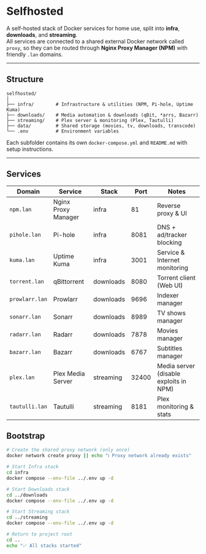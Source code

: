 # Selfhosted

A self-hosted stack of Docker services for home use, split into **infra**, **downloads**, and **streaming**.  
All services are connected to a shared external Docker network called `proxy`, so they can be routed through **Nginx Proxy Manager (NPM)** with friendly `.lan` domains.

---

## Structure

```
selfhosted/
│
├── infra/        # Infrastructure & utilities (NPM, Pi-hole, Uptime Kuma)
├── downloads/    # Media automation & downloads (qBit, *arrs, Bazarr)
├── streaming/    # Plex server & monitoring (Plex, Tautulli)
├── data/         # Shared storage (movies, tv, downloads, transcode)
└── .env          # Environment variables
```

Each subfolder contains its own `docker-compose.yml` and `README.md` with setup instructions.

---

## Services

| Domain         | Service               | Stack      | Port  | Notes                                    |
|----------------|-----------------------|------------|-------|------------------------------------------|
| `npm.lan`      | Nginx Proxy Manager   | infra      | 81    | Reverse proxy & UI                       |
| `pihole.lan`   | Pi-hole               | infra      | 8081  | DNS + ad/tracker blocking                |
| `kuma.lan`     | Uptime Kuma           | infra      | 3001  | Service & Internet monitoring            |
| `torrent.lan`  | qBittorrent           | downloads  | 8080  | Torrent client (Web UI)                  |
| `prowlarr.lan` | Prowlarr              | downloads  | 9696  | Indexer manager                          |
| `sonarr.lan`   | Sonarr                | downloads  | 8989  | TV shows manager                         |
| `radarr.lan`   | Radarr                | downloads  | 7878  | Movies manager                           |
| `bazarr.lan`   | Bazarr                | downloads  | 6767  | Subtitles manager                        |
| `plex.lan`     | Plex Media Server     | streaming  | 32400 | Media server (disable exploits in NPM)   |
| `tautulli.lan` | Tautulli              | streaming  | 8181  | Plex monitoring & stats                  |

## Bootstrap

```bash
# Create the shared proxy network (only once)
docker network create proxy || echo "ℹ️ Proxy network already exists"

# Start Infra stack
cd infra
docker compose --env-file ../.env up -d

# Start Downloads stack
cd ../downloads
docker compose --env-file ../.env up -d

# Start Streaming stack
cd ../streaming
docker compose --env-file ../.env up -d

# Return to project root
cd ..
echo "✅ All stacks started"
```